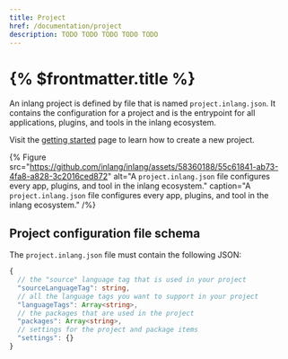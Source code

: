 ```yaml
---
title: Project
href: /documentation/project
description: TODO TODO TODO TODO TODO
---
```


# {% $frontmatter.title %}

An inlang project is defined by file that is named `project.inlang.json`. It contains the configuration for a project and is the entrypoint for all applications, plugins, and tools in the inlang ecosystem. 

Visit the [getting started](/documentation/getting-started) page to learn how to create a new project.


<!-- TODO fix old name in illustration `inlang.config.js` to `project.inlang.json`  -->
{% Figure
  src="https://github.com/inlang/inlang/assets/58360188/55c61841-ab73-4fa8-a828-3c2016ced872"
  alt="A `project.inlang.json` file configures every app, plugins, and tool in the inlang ecosystem."
  caption="A `project.inlang.json` file configures every app, plugins, and tool in the inlang ecosystem."
/%}

## Project configuration file schema

The `project.inlang.json` file must contain the following JSON:

```ts
{
  // the "source" language tag that is used in your project  
  "sourceLanguageTag": string,
  // all the language tags you want to support in your project
  "languageTags": Array<string>,
  // the packages that are used in the project
  "packages": Array<string>,
  // settings for the project and package items
  "settings": {}
}
```